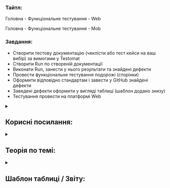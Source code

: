 <h3>Тайтл:</h3>

Головна - Функціональне тестування - Web	

Головна - Функціональне тестування - Mob	


<h3>Завдання:</h3>

- Створити тестову документацію (чеклісти або тест кейси на ваш вибір) за вимогами у Testomat
- Створити Run по створеній документації
- Виконати Run, занести у нього результати та знайдені дефекти
- Провести функціональне тестування подорожі (сторінки)
- Оформити відповідно стандартам і завести у GitHub знайдені дефекти
- Заведені дефекти оформити у вигляді таблиці (шаблон додано знизу)
- Тестування провести на платформі Web

<details>
    <summary><h2>Корисні посилання:</h2></summary> 

| Назва | Посилання
| --- | ---
| Репозиторій, для заведення дефектів | https://github.com/scholokov/long-travel-2/issues
| Додаток, що тестується | https://test.long-travel.live/ + додати ID подорожі
| Дизайн | https://www.figma.com/file/mh7iDnG6ec7yiC0SCGad7L/Long-Travel?node-id=986%3A6&mode=dev
| Вимоги | https://qax.gitbook.io/qax-travel/requirements/4.travel
  
</details>


<details>
    <summary><h2>Теорія по темі:</h2></summary> 

| Назва | Посилання
| --- | ---
| Теоретичний матеріал "Як оформляти дефекти" (для доступу необхідно авторизуватися) | https://www.qax-camp.com.ua/courses/practise/lessons/defect/
| Теоретичний матеріал "Як користуватися GitHub" (для доступу необхідно авторизуватися) | https://www.qax-camp.com.ua/courses/qa-basic-programs/lessons/github/
| Теоретичний матеріал "Як користуватися TestRail" (для доступу необхідно авторизуватися) | https://www.qax-camp.com.ua/courses/qa-basic-programs/lessons/testrail/
| Теоретичний матеріал "Як писати тестову документацію" (для доступу необхідно авторизуватися) | https://www.qax-camp.com.ua/courses/practise/lessons/test-documentation/
| Теоретичний матеріал "Процеси роботи з задачами" (для доступу необхідно авторизуватися) | https://www.qax-camp.com.ua/courses/practise/lessons/workflow-project/
| Майстер-клас по тестуванню задачі, фокус на процесах (для доступу необхідно авторизуватися) | https://www.qax-camp.com.ua/courses/mc-testing/lessons/task-testing-processes/
| Майстер-клас по тестуванню задачі, фокус на задачі (для доступу необхідно авторизуватися) | https://www.qax-camp.com.ua/courses/mc-testing/lessons/how-to-test-task/
| Інші додатки, які можна використовувати у тестуванні (для доступу необхідно авторизуватися) | https://www.qax-camp.com.ua/courses/qa-basic-programs/
| Базовий курс по тестуванню (для доступу необхідно авторизуватися) | https://www.qax-camp.com.ua/courses/q6-basic/
| Розширений курс по тестуванню (для доступу необхідно авторизуватися) | https://www.qax-camp.com.ua/courses/testing/
  
</details>


<details>
    <summary><h2>Шаблон таблиці / Звіту:</h2></summary> 

| ID Дефекту | Назва
| --- | ---
| #4672 | 20191012_14_dnipro_В "Маршруті подорожі" блоку "Мапа" не відображається назва готелю
| #4666 | 20191012_14_dnipro_Між блоками "Прев'ю" та "Мапа" відображається назва країни "Ukraine"
  
</details>
